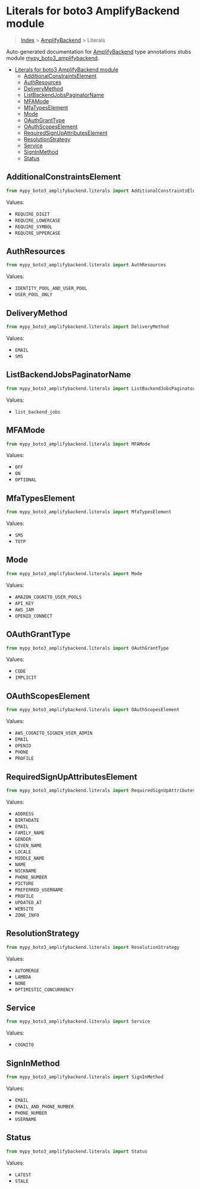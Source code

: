 # Literals for boto3 AmplifyBackend module

> [Index](../README.md) > [AmplifyBackend](./README.md) > Literals

Auto-generated documentation for
[AmplifyBackend](https://boto3.amazonaws.com/v1/documentation/api/latest/reference/services/amplifybackend.html#AmplifyBackend)
type annotations stubs module
[mypy_boto3_amplifybackend](https://pypi.org/project/mypy-boto3-amplifybackend/).

- [Literals for boto3 AmplifyBackend module](#literals-for-boto3-amplifybackend-module)
  - [AdditionalConstraintsElement](#additionalconstraintselement)
  - [AuthResources](#authresources)
  - [DeliveryMethod](#deliverymethod)
  - [ListBackendJobsPaginatorName](#listbackendjobspaginatorname)
  - [MFAMode](#mfamode)
  - [MfaTypesElement](#mfatypeselement)
  - [Mode](#mode)
  - [OAuthGrantType](#oauthgranttype)
  - [OAuthScopesElement](#oauthscopeselement)
  - [RequiredSignUpAttributesElement](#requiredsignupattributeselement)
  - [ResolutionStrategy](#resolutionstrategy)
  - [Service](#service)
  - [SignInMethod](#signinmethod)
  - [Status](#status)

## AdditionalConstraintsElement

```python
from mypy_boto3_amplifybackend.literals import AdditionalConstraintsElement
```

Values:

- `REQUIRE_DIGIT`
- `REQUIRE_LOWERCASE`
- `REQUIRE_SYMBOL`
- `REQUIRE_UPPERCASE`

## AuthResources

```python
from mypy_boto3_amplifybackend.literals import AuthResources
```

Values:

- `IDENTITY_POOL_AND_USER_POOL`
- `USER_POOL_ONLY`

## DeliveryMethod

```python
from mypy_boto3_amplifybackend.literals import DeliveryMethod
```

Values:

- `EMAIL`
- `SMS`

## ListBackendJobsPaginatorName

```python
from mypy_boto3_amplifybackend.literals import ListBackendJobsPaginatorName
```

Values:

- `list_backend_jobs`

## MFAMode

```python
from mypy_boto3_amplifybackend.literals import MFAMode
```

Values:

- `OFF`
- `ON`
- `OPTIONAL`

## MfaTypesElement

```python
from mypy_boto3_amplifybackend.literals import MfaTypesElement
```

Values:

- `SMS`
- `TOTP`

## Mode

```python
from mypy_boto3_amplifybackend.literals import Mode
```

Values:

- `AMAZON_COGNITO_USER_POOLS`
- `API_KEY`
- `AWS_IAM`
- `OPENID_CONNECT`

## OAuthGrantType

```python
from mypy_boto3_amplifybackend.literals import OAuthGrantType
```

Values:

- `CODE`
- `IMPLICIT`

## OAuthScopesElement

```python
from mypy_boto3_amplifybackend.literals import OAuthScopesElement
```

Values:

- `AWS_COGNITO_SIGNIN_USER_ADMIN`
- `EMAIL`
- `OPENID`
- `PHONE`
- `PROFILE`

## RequiredSignUpAttributesElement

```python
from mypy_boto3_amplifybackend.literals import RequiredSignUpAttributesElement
```

Values:

- `ADDRESS`
- `BIRTHDATE`
- `EMAIL`
- `FAMILY_NAME`
- `GENDER`
- `GIVEN_NAME`
- `LOCALE`
- `MIDDLE_NAME`
- `NAME`
- `NICKNAME`
- `PHONE_NUMBER`
- `PICTURE`
- `PREFERRED_USERNAME`
- `PROFILE`
- `UPDATED_AT`
- `WEBSITE`
- `ZONE_INFO`

## ResolutionStrategy

```python
from mypy_boto3_amplifybackend.literals import ResolutionStrategy
```

Values:

- `AUTOMERGE`
- `LAMBDA`
- `NONE`
- `OPTIMISTIC_CONCURRENCY`

## Service

```python
from mypy_boto3_amplifybackend.literals import Service
```

Values:

- `COGNITO`

## SignInMethod

```python
from mypy_boto3_amplifybackend.literals import SignInMethod
```

Values:

- `EMAIL`
- `EMAIL_AND_PHONE_NUMBER`
- `PHONE_NUMBER`
- `USERNAME`

## Status

```python
from mypy_boto3_amplifybackend.literals import Status
```

Values:

- `LATEST`
- `STALE`
